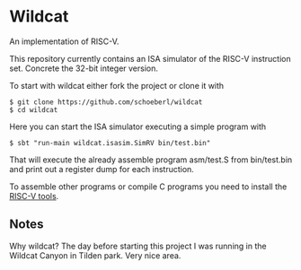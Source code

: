 # Wildcat

An implementation of RISC-V.

This repository currently contains an ISA simulator of the RISC-V instruction
set. Concrete the 32-bit integer version.

To start with wildcat either fork the project or clone it with

    $ git clone https://github.com/schoeberl/wildcat
    $ cd wildcat

Here you can start the ISA simulator executing a simple program with

    $ sbt "run-main wildcat.isasim.SimRV bin/test.bin"

That will execute the already assemble program asm/test.S
from bin/test.bin and print out a register dump for each instruction.

To assemble other programs or compile C programs you need to install
the [RISC-V tools](https://github.com/riscv/riscv-tools).

## Notes

Why wildcat? The day before starting this project I was running
in the Wildcat Canyon in Tilden park. Very nice area.

